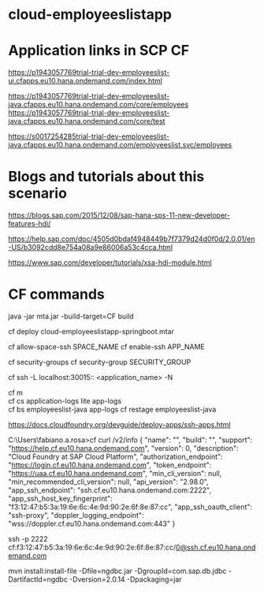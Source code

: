 # cloud-employeeslistapp

# Application links in SCP CF

https://p1943057769trial-trial-dev-employeeslist-ui.cfapps.eu10.hana.ondemand.com/index.html

https://p1943057769trial-trial-dev-employeeslist-java.cfapps.eu10.hana.ondemand.com/core/employees
https://p1943057769trial-trial-dev-employeeslist-java.cfapps.eu10.hana.ondemand.com/core/test

https://s0017254285trial-trial-dev-employeeslist-java.cfapps.eu10.hana.ondemand.com/employeeslist.svc/employees

# Blogs and tutorials about this scenario
https://blogs.sap.com/2015/12/08/sap-hana-sps-11-new-developer-features-hdi/

https://help.sap.com/doc/4505d0bdaf4948449b7f7379d24d0f0d/2.0.01/en-US/b3092cdd8e754a08a9e86006a53c4cca.html

https://www.sap.com/developer/tutorials/xsa-hdi-module.html

# CF commands
java -jar mta.jar -build-target=CF build

cf deploy cloud-employeeslistapp-springboot.mtar

cf allow-space-ssh SPACE_NAME
cf enable-ssh APP_NAME

cf security-groups
cf security-group SECURITY_GROUP

cf ssh -L localhost:30015:<host>:<port> <application_name> -N

cf m  
cf cs application-logs lite app-logs  
cf bs employeeslist-java app-logs 
cf restage employeeslist-java

https://docs.cloudfoundry.org/devguide/deploy-apps/ssh-apps.html

C:\Users\fabiano.a.rosa>cf curl /v2/info
{
   "name": "",
   "build": "",
   "support": "https://help.cf.eu10.hana.ondemand.com",
   "version": 0,
   "description": "Cloud Foundry at SAP Cloud Platform",
   "authorization_endpoint": "https://login.cf.eu10.hana.ondemand.com",
   "token_endpoint": "https://uaa.cf.eu10.hana.ondemand.com",
   "min_cli_version": null,
   "min_recommended_cli_version": null,
   "api_version": "2.98.0",
   "app_ssh_endpoint": "ssh.cf.eu10.hana.ondemand.com:2222",
   "app_ssh_host_key_fingerprint": "f3:12:47:b5:3a:19:6e:6c:4e:9d:90:2e:6f:8e:87:cc",
   "app_ssh_oauth_client": "ssh-proxy",
   "doppler_logging_endpoint": "wss://doppler.cf.eu10.hana.ondemand.com:443"
}


ssh -p 2222 cf:f3:12:47:b5:3a:19:6e:6c:4e:9d:90:2e:6f:8e:87:cc/0@ssh.cf.eu10.hana.ondemand.com


mvn install:install-file -Dfile=ngdbc.jar -DgroupId=com.sap.db.jdbc -DartifactId=ngdbc -Dversion=2.0.14 -Dpackaging=jar
 
 

